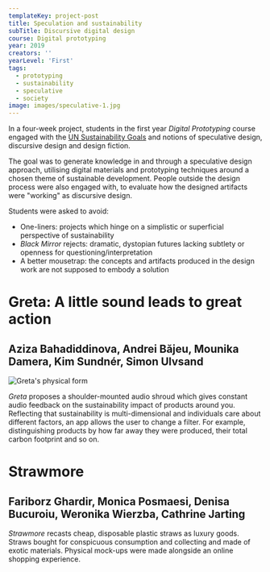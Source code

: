 ```yaml
---
templateKey: project-post
title: Speculation and sustainability
subTitle: Discursive digital design 
course: Digital prototyping
year: 2019
creators: ''
yearLevel: 'First'
tags:
  - prototyping
  - sustainability
  - speculative
  - society
image: images/speculative-1.jpg
---
```


In a four-week project, students in the first year _Digital Prototyping_ course engaged with the [UN Sustainability Goals](https://sustainabledevelopment.un.org/sdgs) and notions of speculative design, discursive design and design fiction.

The goal was to generate knowledge in and through a speculative design approach, utilising digital materials and prototyping techniques around a chosen theme of sustainable development. People outside the design process were also engaged with, to evaluate how the designed artifacts were "working" as discursive design.

Students were asked to avoid:
* One-liners: projects which hinge on a simplistic or superficial perspective of sustainability
* _Black Mirror_ rejects: dramatic, dystopian futures lacking subtlety or openness for questioning/interpretation
* A better mousetrap: the concepts and artifacts produced in the design work are not supposed to embody a solution


<div className="narrow section">

# Greta: A little sound leads to great action
## Aziza Bahadiddinova, Andrei Băjeu, Mounika Damera, Kim Sundnér, Simon Ulvsand

![Greta's physical form](images/speculative-2.jpg 'Greta\'s physical form')

_Greta_ proposes a shoulder-mounted audio shroud which gives constant audio feedback on the sustainability impact of products around you. Reflecting that sustainability is multi-dimensional and individuals care about different factors, an app allows the user to change a filter. For example, distinguishing products by how far away they were produced, their total carbon footprint and so on. 

<MauVideo id="0_tv0c4w5g" />

</div>


<div className="narrow section">

# Strawmore
## Fariborz Ghardir, Monica Posmaesi, Denisa Bucuroiu, Weronika Wierzba, Cathrine Jarting

<MauVideo id="0_k7o3o02p" />

_Strawmore_ recasts cheap, disposable plastic straws as luxury goods. Straws  bought for conspicuous consumption and collecting and made of exotic materials. Physical mock-ups were made alongside an online shopping experience.

</div>